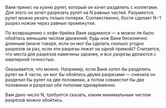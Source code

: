 Ваня принес на кухню рулет, который он хочет разделить с коллегами. Для этого он хочет разрезать рулет на N равных частей. 
Разумеется, рулет можно резать только поперек. Соотвественно, Костя сделает N−1 разрез ножом через равные промежутки.

По возвращению с кофе-брейка Ваня задумался — а можно ли было обойтись меньшим числом движений,
будь нож Вани бесконечно длинным (иначе говоря, если он мог бы сделать сколько угодно разрезов за раз,
если эти разрезы лежат на одной прямой)? Считается, что места для разрезов намечены заранее, и все разрезы делаются с ювелирной точностью.

Оказывается, что можно. Например, если Ваня хотел бы разделить рулет на 4 части, 
он мог бы обойтись двумя разрезами — сначала он разделил бы рулет на две половинки, 
а потом совместил бы две половинки и разрезал обе пополам одновременно.

Вам дано число N, требуется сказать, каким минимальным числом разрезов можно обойтись.